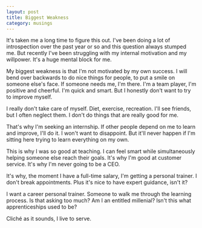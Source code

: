 ```yaml
---
layout: post
title: Biggest Weakness
category: musings
---
```

It's taken me a long time to figure this out. I've been doing a lot of introspection over the past year or so and this question always stumped me. But recently I've been struggling with my internal motivation and my willpower. It's a huge mental block for me.

My biggest weakness is that I'm not motivated by my own success. I will bend over backwards to do nice things for people, to put a smile on someone else's face. If someone needs me, I'm there. I'm a team player, I'm positive and cheerful. I'm quick and smart. But I honestly don't want to try to improve myself.

I really don't take care of myself. Diet, exercise, recreation. I'll see friends, but I often neglect them. I don't do things that are really good for me.

That's why I'm seeking an internship. If other people depend on me to learn and improve, I'll do it. I won't want to disappoint. But it'll never happen if I'm sitting here trying to learn everything on my own.

This is why I was so good at teaching. I can feel smart while simultaneously helping someone else reach their goals. It's why I'm good at customer service. It's why I'm never going to be a CEO.

It's why, the moment I have a full-time salary, I'm getting a personal trainer. I don't break appointments. Plus it's nice to have expert guidance, isn't it?

I want a career personal trainer. Someone to walk me through the learning process. Is that asking too much? Am I an entitled millenial? Isn't this what apprenticeships used to be?

Cliché as it sounds, I live to serve.
